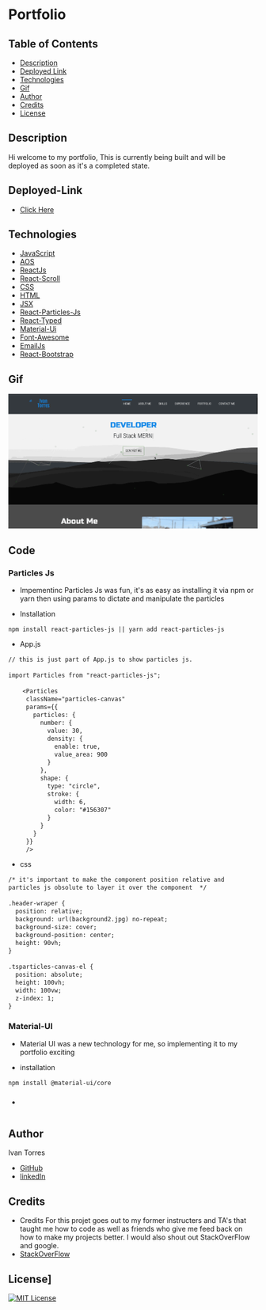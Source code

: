 # Portfolio

## Table of Contents

- [Description](#Description)
- [Deployed Link](#Deployed-Link)
- [Technologies](#Technologies)
- [Gif](#Gif)
- [Author](#Author)
- [Credits](#Credits)
- [License](#License)

## Description

Hi welcome to my portfolio, This is currently being built and will be deployed as soon as it's a completed state.

## Deployed-Link

- [Click Here](https://ivantorresmia.github.io/Portfolio/)

## Technologies

- [JavaScript](https://www.w3schools.com/js/)
- [AOS](https://michalsnik.github.io/aos/)
- [ReactJs](https://reactjs.org/)
- [React-Scroll](https://www.npmjs.com/package/react-scroll)
- [CSS](https://www.w3schools.com/css/)
- [HTML](https://www.w3schools.com/html/)
- [JSX](https://reactjs.org/docs/introducing-jsx.html)
- [React-Particles-Js](https://www.npmjs.com/package/react-particles-js)
- [React-Typed](https://www.npmjs.com/package/react-typed)
- [Material-Ui](https://material-ui.com/)
- [Font-Awesome](https://fontawesome.com/)
- [EmailJs](https://www.emailjs.com/)
- [React-Bootstrap](https://react-bootstrap.github.io/)

## Gif

![Gif](./Portfolio2.gif)

## Code

### Particles Js

- Impementinc Particles Js was fun, it's as easy as installing it via npm or yarn then using params to dictate and manipulate the particles

* Installation

```
npm install react-particles-js || yarn add react-particles-js
```

- App.js

```
// this is just part of App.js to show particles js.

import Particles from "react-particles-js";

    <Particles
     className="particles-canvas"
     params={{
       particles: {
         number: {
           value: 30,
           density: {
             enable: true,
             value_area: 900
           }
         },
         shape: {
           type: "circle",
           stroke: {
             width: 6,
             color: "#156307"
           }
         }
       }
     }}
     />
```

- css

```
/* it's important to make the component position relative and particles js obsolute to layer it over the component  */

.header-wraper {
  position: relative;
  background: url(background2.jpg) no-repeat;
  background-size: cover;
  background-position: center;
  height: 90vh;
}

.tsparticles-canvas-el {
  position: absolute;
  height: 100vh;
  width: 100vw;
  z-index: 1;
}
```

### Material-UI

* Material UI was a new technology for me, so implementing it to my portfolio exciting

- installation

```
npm install @material-ui/core
```

###

-

```

```

## Author

Ivan Torres

- [GitHub](https://github.com/IvanTorresMia)
- [linkedIn](www.linkedin.com/in/ivan-torres-0828931b2)

## Credits

- Credits For this projet goes out to my former instructers and TA's that taught me how to code as well as friends who give me feed back on how to make my projects better. I would also shout out StackOverFlow and google.
- [StackOverFlow](https://stackoverflow.com/)

## License]

[![MIT License](https://img.shields.io/badge/License-MIT-blue.svg)](https://www.mit.edu/~amini/LICENSE.md)
